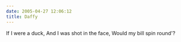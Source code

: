 ```yaml
---
date: 2005-04-27 12:06:12
title: Daffy
---
```

If I were a duck,
And I was shot in the face,
Would my bill spin round'?